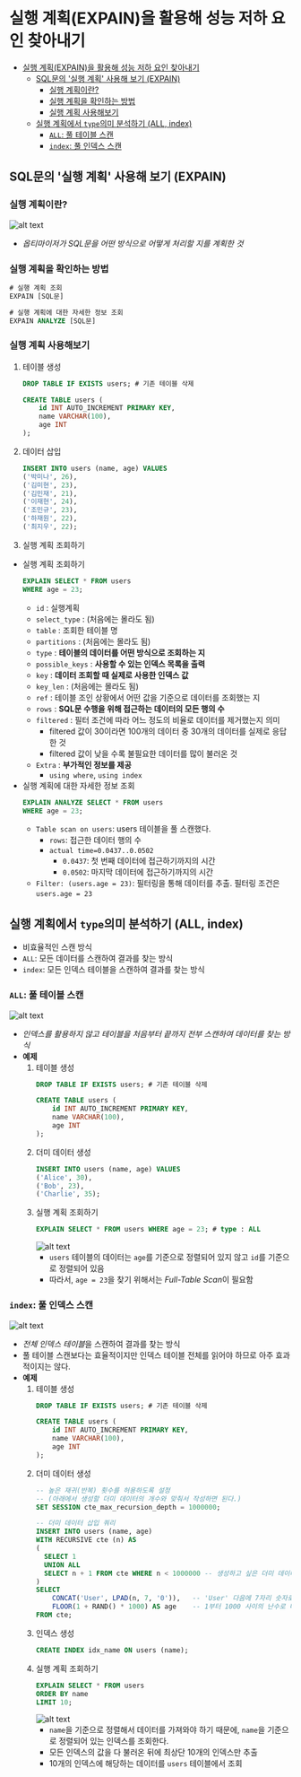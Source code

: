 # 실행 계획(EXPAIN)을 활용해 성능 저하 요인 찾아내기
- [실행 계획(EXPAIN)을 활용해 성능 저하 요인 찾아내기](#실행-계획expain을-활용해-성능-저하-요인-찾아내기)
  - [SQL문의 '실행 계획' 사용해 보기 (EXPAIN)](#sql문의-실행-계획-사용해-보기-expain)
    - [실행 계획이란?](#실행-계획이란)
    - [실행 계획을 확인하는 방법](#실행-계획을-확인하는-방법)
    - [실행 계획 사용해보기](#실행-계획-사용해보기)
  - [실행 계획에서 `type`의미 분석하기 (ALL, index)](#실행-계획에서-type의미-분석하기-all-index)
    - [`ALL`: 풀 테이블 스캔](#all-풀-테이블-스캔)
    - [`index`: 풀 인덱스 스캔](#index-풀-인덱스-스캔)

## SQL문의 '실행 계획' 사용해 보기 (EXPAIN)
### 실행 계획이란?
![alt text](./images/explain-optimizer.png)
- *옵티마이저가 SQL문을 어떤 방식으로 어떻게 처리할 지를 계획한 것*

### 실행 계획을 확인하는 방법
```sql
# 실행 계획 조회
EXPAIN [SQL문]

# 실행 계획에 대한 자세한 정보 조회
EXPAIN ANALYZE [SQL문]
```

### 실행 계획 사용해보기
1. 테이블 생성
    ```sql
    DROP TABLE IF EXISTS users; # 기존 테이블 삭제

    CREATE TABLE users (
        id INT AUTO_INCREMENT PRIMARY KEY,
        name VARCHAR(100),
        age INT
    );
    ```
2. 데이터 삽입
    ```sql
    INSERT INTO users (name, age) VALUES
    ('박미나', 26),
    ('김미현', 23),
    ('김민재', 21),
    ('이재현', 24),
    ('조민규', 23),
    ('하재원', 22),
    ('최지우', 22);
    ```
3. 실행 계획 조회하기
  - 실행 계획 조회하기
      ```sql
      EXPLAIN SELECT * FROM users
      WHERE age = 23;
      ```
    - `id`          : 실행계획
    - `select_type` : (처음에는 몰라도 됨)
    - `table`       : 조회한 테이블 명
    - `partitions`  : (처음에는 몰라도 됨)
    - `type`        : **테이블의 데이터를 어떤 방식으로 조회하는 지**
    - `possible_keys` : **사용할 수 있는 인덱스 목록을 출력**
    - `key`         : **데이터 조회할 때 실제로 사용한 인덱스 값**
    - `key_len`     : (처음에는 몰라도 됨)
    - `ref`         : 테이블 조인 상황에서 어떤 값을 기준으로 데이터를 조회했는 지
    - `rows`        : **SQL문 수행을 위해 접근하는 데이터의 모든 행의 수**
    - `filtered`    : 필터 조건에 따라 어느 정도의 비율로 데이터를 제거했는지 의미
      - filtered 값이 30이라면 100개의 데이터 중 30개의 데이터를 실제로 응답한 것
      - filtered 값이 낮을 수록 불필요한 데이터를 많이 불러온 것
    - `Extra`       : **부가적인 정보를 제공**
      - `using where`, `using index`
  - 실행 계획에 대한 자세한 정보 조회
      ```sql
      EXPLAIN ANALYZE SELECT * FROM users
      WHERE age = 23;
      ```
    - `Table scan on users`: users 테이블을 풀 스캔했다.
      - `rows`: 접근한 데이터 행의 수
      - `actual time=0.0437..0.0502`
        - `0.0437`: 첫 번째 데이터에 접근하기까지의 시간
        - `0.0502`: 마지막 데이터에 접근하기까지의 시간
    - `Filter: (users.age = 23)`: 필터링을 통해 데이터를 추출. 필터링 조건은 `users.age = 23`
  
## 실행 계획에서 `type`의미 분석하기 (ALL, index)
- 비효율적인 스캔 방식
- `ALL`: 모든 데이터를 스캔하여 결과를 찾는 방식
- `index`: 모든 인덱스 테이블을 스캔하여 결과를 찾는 방식
### `ALL`: 풀 테이블 스캔
![alt text](./images/full-table-scan.png)
- *인덱스를 활용하지 않고 테이블을 처음부터 끝까지 전부 스캔하여 데이터를 찾는 방식*
- **예제**
  1. 테이블 생성
      ```sql
      DROP TABLE IF EXISTS users; # 기존 테이블 삭제

      CREATE TABLE users (
          id INT AUTO_INCREMENT PRIMARY KEY,
          name VARCHAR(100),
          age INT
      );
      ```
  2. 더미 데이터 생성
      ```sql
      INSERT INTO users (name, age) VALUES 
      ('Alice', 30),
      ('Bob', 23),
      ('Charlie', 35);
      ```
  3. 실행 계획 조회하기
      ```sql
      EXPLAIN SELECT * FROM users WHERE age = 23; # type : ALL
      ```
      ![alt text](./images/explain-full-table-scan.png)
      - `users` 테이블의 데이터는 `age`를 기준으로 정렬되어 있지 않고 `id`를 기준으로 정렬되어 있음
      - 따라서, `age = 23`을 찾기 위해서는 *Full-Table Scan*이 필요함

### `index`: 풀 인덱스 스캔
![alt text](./images/full-index-scan.png)
- *전체 인덱스 테이블*을 스캔하여 결과를 찾는 방식
- 풀 테이블 스캔보다는 효율적이지만 인덱스 테이블 전체를 읽어야 하므로 아주 효과적이지는 않다.
- **예제**
  1. 테이블 생성
      ```sql
      DROP TABLE IF EXISTS users; # 기존 테이블 삭제

      CREATE TABLE users (
          id INT AUTO_INCREMENT PRIMARY KEY,
          name VARCHAR(100),
          age INT
      );
      ```
  2. 더미 데이터 생성
      ```sql
      -- 높은 재귀(반복) 횟수를 허용하도록 설정
      -- (아래에서 생성할 더미 데이터의 개수와 맞춰서 작성하면 된다.)
      SET SESSION cte_max_recursion_depth = 1000000; 

      -- 더미 데이터 삽입 쿼리
      INSERT INTO users (name, age)
      WITH RECURSIVE cte (n) AS
      (
        SELECT 1
        UNION ALL
        SELECT n + 1 FROM cte WHERE n < 1000000 -- 생성하고 싶은 더미 데이터의 개수
      )
      SELECT 
          CONCAT('User', LPAD(n, 7, '0')),   -- 'User' 다음에 7자리 숫자로 구성된 이름 생성
          FLOOR(1 + RAND() * 1000) AS age    -- 1부터 1000 사이의 난수로 나이 생성
      FROM cte;
      ```
  3. 인덱스 생성
      ```sql
      CREATE INDEX idx_name ON users (name);
      ```
  4. 실행 계획 조회하기
      ```sql
      EXPLAIN SELECT * FROM users 
      ORDER BY name 
      LIMIT 10;
      ```
      ![alt text](./images/full-index-scan-ex.png)
      - `name`을 기준으로 정렬해서 데이터를 가져와야 하기 때문에, `name`을 기준으로 정렬되어 있는 인덱스를 조회한다.
      - 모든 인덱스의 값을 다 불러온 뒤에 최상단 10개의 인덱스만 추출
      - 10개의 인덱스에 해당하는 데이터를 `users` 테이블에서 조회 